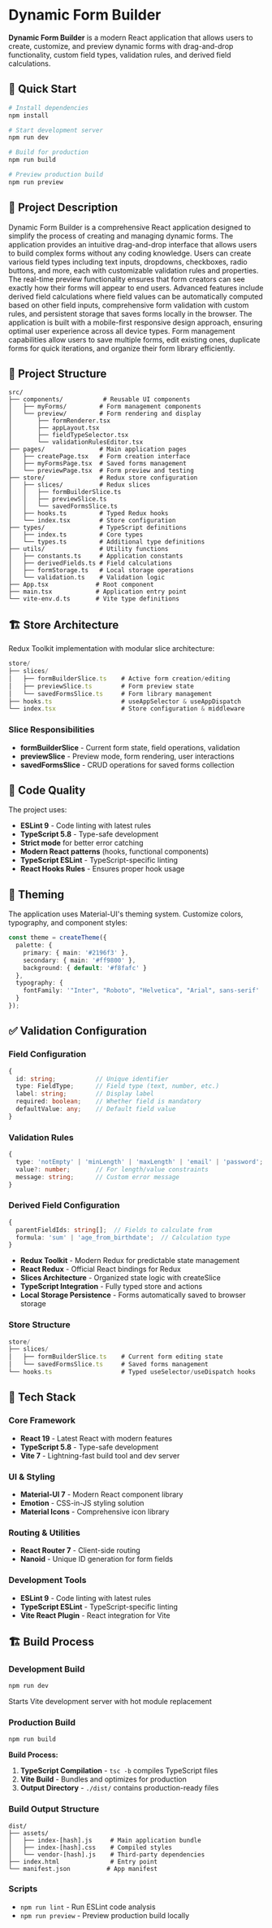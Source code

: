 # Dynamic Form Builder

**Dynamic Form Builder** is a modern React application that allows users to create, customize, and preview dynamic forms with drag-and-drop functionality, custom field types, validation rules, and derived field calculations.

## 🚀 Quick Start

```bash
# Install dependencies
npm install

# Start development server
npm run dev

# Build for production
npm run build

# Preview production build
npm run preview
```

## 📝 Project Description

Dynamic Form Builder is a comprehensive React application designed to simplify the process of creating and managing dynamic forms. The application provides an intuitive drag-and-drop interface that allows users to build complex forms without any coding knowledge. Users can create various field types including text inputs, dropdowns, checkboxes, radio buttons, and more, each with customizable validation rules and properties. The real-time preview functionality ensures that form creators can see exactly how their forms will appear to end users. Advanced features include derived field calculations where field values can be automatically computed based on other field inputs, comprehensive form validation with custom rules, and persistent storage that saves forms locally in the browser. The application is built with a mobile-first responsive design approach, ensuring optimal user experience across all device types. Form management capabilities allow users to save multiple forms, edit existing ones, duplicate forms for quick iterations, and organize their form library efficiently.

## 📁 Project Structure

```
src/
├── components/           # Reusable UI components
│   ├── myForms/         # Form management components
│   └── preview/         # Form rendering and display
│       ├── formRenderer.tsx
│       ├── appLayout.tsx
│       ├── fieldTypeSelector.tsx
│       └── validationRulesEditor.tsx
├── pages/               # Main application pages
│   ├── createPage.tsx   # Form creation interface
│   ├── myFormsPage.tsx  # Saved forms management
│   └── previewPage.tsx  # Form preview and testing
├── store/               # Redux store configuration
│   ├── slices/          # Redux slices
│   │   ├── formBuilderSlice.ts
│   │   ├── previewSlice.ts
│   │   └── savedFormsSlice.ts
│   ├── hooks.ts         # Typed Redux hooks
│   └── index.tsx        # Store configuration
├── types/               # TypeScript definitions
│   ├── index.ts         # Core types
│   └── types.ts         # Additional type definitions
├── utils/               # Utility functions
│   ├── constants.ts     # Application constants
│   ├── derivedFields.ts # Field calculations
│   ├── formStorage.ts   # Local storage operations
│   └── validation.ts    # Validation logic
├── App.tsx             # Root component
├── main.tsx            # Application entry point
└── vite-env.d.ts       # Vite type definitions
```

## 🏗️ Store Architecture

Redux Toolkit implementation with modular slice architecture:

```typescript
store/
├── slices/
│   ├── formBuilderSlice.ts    # Active form creation/editing
│   ├── previewSlice.ts        # Form preview state  
│   └── savedFormsSlice.ts     # Form library management
├── hooks.ts                   # useAppSelector & useAppDispatch
└── index.tsx                  # Store configuration & middleware
```

### Slice Responsibilities
- **formBuilderSlice** - Current form state, field operations, validation
- **previewSlice** - Preview mode, form rendering, user interactions  
- **savedFormsSlice** - CRUD operations for saved forms collection

## 🔧 Code Quality

The project uses:
- **ESLint 9** - Code linting with latest rules
- **TypeScript 5.8** - Type-safe development
- **Strict mode** for better error catching
- **Modern React patterns** (hooks, functional components)
- **TypeScript ESLint** - TypeScript-specific linting
- **React Hooks Rules** - Ensures proper hook usage

## 🎨 Theming

The application uses Material-UI's theming system. Customize colors, typography, and component styles:

```typescript
const theme = createTheme({
  palette: {
    primary: { main: '#2196f3' },
    secondary: { main: '#ff9800' },
    background: { default: '#f8fafc' }
  },
  typography: {
    fontFamily: '"Inter", "Roboto", "Helvetica", "Arial", sans-serif'
  }
});
```

## ✅ Validation Configuration

### Field Configuration
```typescript
{
  id: string;           // Unique identifier
  type: FieldType;      // Field type (text, number, etc.)
  label: string;        // Display label
  required: boolean;    // Whether field is mandatory
  defaultValue: any;    // Default field value
}
```

### Validation Rules
```typescript
{
  type: 'notEmpty' | 'minLength' | 'maxLength' | 'email' | 'password';
  value?: number;       // For length/value constraints
  message: string;      // Custom error message
}
```

### Derived Field Configuration
```typescript
{
  parentFieldIds: string[];  // Fields to calculate from
  formula: 'sum' | 'age_from_birthdate';  // Calculation type
}
```

- **Redux Toolkit** - Modern Redux for predictable state management
- **React Redux** - Official React bindings for Redux
- **Slices Architecture** - Organized state logic with createSlice
- **TypeScript Integration** - Fully typed store and actions
- **Local Storage Persistence** - Forms automatically saved to browser storage

### Store Structure
```typescript
store/
├── slices/
│   ├── formBuilderSlice.ts    # Current form editing state
│   └── savedFormsSlice.ts     # Saved forms management
└── hooks.ts                   # Typed useSelector/useDispatch hooks
```

## 🎨 Tech Stack

### Core Framework
- **React 19** - Latest React with modern features
- **TypeScript 5.8** - Type-safe development
- **Vite 7** - Lightning-fast build tool and dev server

### UI & Styling
- **Material-UI 7** - Modern React component library
- **Emotion** - CSS-in-JS styling solution
- **Material Icons** - Comprehensive icon library

### Routing & Utilities
- **React Router 7** - Client-side routing
- **Nanoid** - Unique ID generation for form fields

### Development Tools
- **ESLint 9** - Code linting with latest rules
- **TypeScript ESLint** - TypeScript-specific linting
- **Vite React Plugin** - React integration for Vite

## 🏗️ Build Process

### Development Build
```bash
npm run dev
```
Starts Vite development server with hot module replacement

### Production Build
```bash
npm run build
```

**Build Process:**
1. **TypeScript Compilation** - `tsc -b` compiles TypeScript files
2. **Vite Build** - Bundles and optimizes for production
3. **Output Directory** - `./dist/` contains production-ready files

### Build Output Structure
```
dist/
├── assets/
│   ├── index-[hash].js     # Main application bundle
│   ├── index-[hash].css    # Compiled styles
│   └── vendor-[hash].js    # Third-party dependencies
├── index.html              # Entry point
└── manifest.json          # App manifest
```

### Scripts
- `npm run lint` - Run ESLint code analysis
- `npm run preview` - Preview production build locally